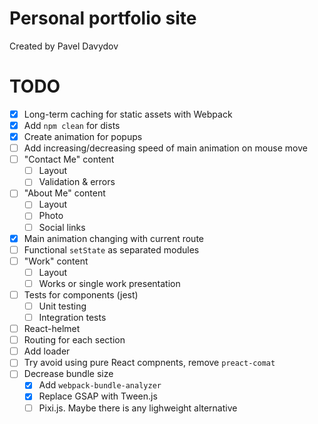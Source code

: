 # Personal portfolio site

Created by Pavel Davydov

# TODO

- [x] Long-term caching for static assets with Webpack
- [x] Add `npm clean` for dists
- [x] Create animation for popups
- [ ] Add increasing/decreasing speed of main animation on mouse move
- [ ] "Contact Me" content
  - [ ] Layout
  - [ ] Validation & errors
- [ ] "About Me" content
  - [ ] Layout
  - [ ] Photo
  - [ ] Social links
- [x] Main animation changing with current route
- [ ] Functional `setState` as separated modules
- [ ] "Work" content
  - [ ] Layout
  - [ ] Works or single work presentation
- [ ] Tests for components (jest)
  - [ ] Unit testing
  - [ ] Integration tests
- [ ] React-helmet
- [ ] Routing for each section
- [ ] Add loader
- [ ] Try avoid using pure React compnents, remove `preact-comat`
- [ ] Decrease bundle size
  - [x] Add `webpack-bundle-analyzer`
  - [x] Replace GSAP with Tween.js
  - [ ] Pixi.js. Maybe there is any lighweight alternative